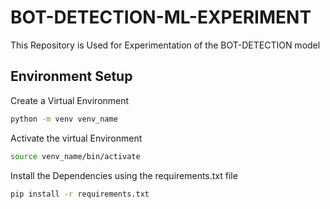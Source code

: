 # BOT-DETECTION-ML-EXPERIMENT
This Repository is Used for Experimentation of the BOT-DETECTION model
## Environment Setup 
Create a Virtual Environment 
```bash
python -m venv venv_name
```
Activate the virtual Environment
```bash
source venv_name/bin/activate
```
Install the Dependencies using the requirements.txt file 
```bash
pip install -r requirements.txt
```
